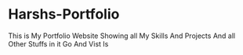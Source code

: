 # Harshs-Portfolio
This is My Portfolio Website Showing all My Skills And Projects And all Other Stuffs in it Go And Vist Is 
